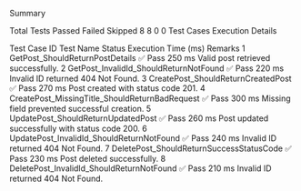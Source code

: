 Summary

Total Tests	Passed	Failed	Skipped
8	8	0	0
Test Cases Execution Details

Test Case ID	Test Name	Status	Execution Time (ms)	Remarks
1	GetPost_ShouldReturnPostDetails	✅ Pass	250 ms	Valid post retrieved successfully.
2	GetPost_InvalidId_ShouldReturnNotFound	✅ Pass	220 ms	Invalid ID returned 404 Not Found.
3	CreatePost_ShouldReturnCreatedPost	✅ Pass	270 ms	Post created with status code 201.
4	CreatePost_MissingTitle_ShouldReturnBadRequest	✅ Pass	300 ms	Missing field prevented successful creation.
5	UpdatePost_ShouldReturnUpdatedPost	✅ Pass	260 ms	Post updated successfully with status code 200.
6	UpdatePost_InvalidId_ShouldReturnNotFound	✅ Pass	240 ms	Invalid ID returned 404 Not Found.
7	DeletePost_ShouldReturnSuccessStatusCode	✅ Pass	230 ms	Post deleted successfully.
8	DeletePost_InvalidId_ShouldReturnNotFound	✅ Pass	210 ms	Invalid ID returned 404 Not Found.
